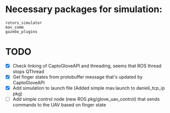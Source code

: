 # Necessary packages for simulation: 

```
rotors_simulator
mav_comm
gazebo_plugins
```



# TODO

- [x] Check linking of CaptoGloveAPI and threading, seems that ROS thread stops QThread
- [x] Get finger states from protobuffer message that's updated by CaptoGloveAPI
- [x] Add simulation to launch file (Added simple mav.launch to danieli_tcp_ip pkg) 
- [ ] Add simple control node (new ROS pkg/glove_uav_control) that sends commands to the UAV based on finger state 
